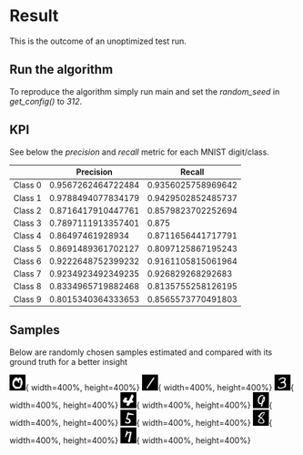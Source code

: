 # Result
This is the outcome of an unoptimized test run.

## Run the algorithm

To reproduce the algorithm simply run main and set the *random_seed* in *get_config()* to *312*.

## KPI

See below the *precision* and *recall* metric for each MNIST digit/class.

|        |Precision             | Recall                |
|--------|----------------------|-----------------------|
|Class 0 |0.9567262464722484    |0.9356025758969642     |
|Class 1 |0.9788494077834179    |0.9429502852485737     |
|Class 2 |0.8716417910447761    |0.8579823702252694     |
|Class 3 |0.7897111913357401    |0.875                  |
|Class 4 |0.86497461928934      |0.8711656441717791     |
|Class 5 |0.8691489361702127    |0.8097125867195243     |
|Class 6 |0.9222648752399232    |0.9161105815061964     |
|Class 7 |0.9234923492349235    |0.926829268292683      |
|Class 8 |0.8334965719882468    |0.8135755258126195     |
|Class 9 |0.8015340364333653    |0.8565573770491803     |

## Samples

Below are randomly chosen samples estimated and compared with its ground truth for a better insight

![estimate '0' ground truth '0'](./estimated_as_0_gt-label_0.png){ width=400%, height=400%}
![estimate '1' ground truth '1'](./estimated_as_1_gt-label_1.png){ width=400%, height=400%}
![estimate '3' ground truth '3'](./estimated_as_3_gt-label_3.png){ width=400%, height=400%}
![estimate '4' ground truth '4'](./estimated_as_4_gt-label_4.png){ width=400%, height=400%}
![estimate '4' ground truth '9'](./estimated_as_4_gt-label_9.png){ width=400%, height=400%}
![estimate '5' ground truth '5'](./estimated_as_5_gt-label_5.png){ width=400%, height=400%}
![estimate '5' ground truth '8'](./estimated_as_5_gt-label_8.png){ width=400%, height=400%}
![estimate '7' ground truth '7'](./estimated_as_7_gt-label_7.png){ width=400%, height=400%}



